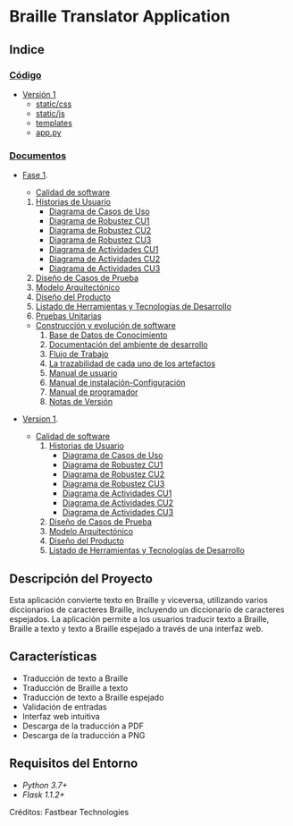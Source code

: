 # Braille Translator Application

## Indice

### [Código](Codigo)
  - [Versión 1](Version-1)
      - [static/css](Codigo-version-1/static/css)
      - [static/js](Codigo-version-1/static/js)
      - [templates](Codigo-version-1/templates)
      - [app.py](Codigo-version-1/app.py)

### [Documentos](Documentos)
   - [Fase 1](Documentos/Fase1(Demo)).
       - [Calidad de software](Documentos/Fase1(Demo)/Calidad-de-software)
        1. [Historias de Usuario](Documentos/Fase1(Demo)/Calidad-de-software/1-HistoriasDeUsuario.docx)
            - [Diagrama de Casos de Uso](Documentos/Fase1(Demo)/Calidad-de-software/CasosDeUso.png)
            - [Diagrama de Robustez CU1](Documentos/Fase1(Demo)/Calidad-de-software/DiagramaRobustezCU1.png)
            - [Diagrama de Robustez CU2](Documentos/Fase1(Demo)/Calidad-de-software/DiagramaRobustezCU2.png)
            - [Diagrama de Robustez CU3](Documentos/Fase1(Demo)/Calidad-de-software/DiagramaRobustezCU3.png)
            - [Diagrama de Actividades CU1](Documentos/Fase1(Demo)/Calidad-de-software/DiagramaDeActividadCU1.png)
            - [Diagrama de Actividades CU2](Documentos/Fase1(Demo)/Calidad-de-software/DiagramaDeActividadCU2.png)  
            - [Diagrama de Actividades CU3](Documentos/Fase1(Demo)/Calidad-de-software/DiagramaDeActividadCU3.png)
        2. [Diseño de Casos de Prueba](Documentos/Fase1(Demo)/Calidad-de-software/diseño-de-casos-de-prueba)
        3. [Modelo Arquitectónico](Documentos/Fase1(Demo)/Calidad-de-software/3-ModeloArquitectonico.docx)
        4. [Diseño del Producto](Documentos/Fase1(Demo)/Calidad-de-software/4-DiseñoDelProducto.docx)
        5. [Listado de Herramientas y Tecnologías de Desarrollo](Documentos/Fase1(Demo)/Calidad-de-software/5-ListadoDeHerramientas-TecnologiasDeDesarrollo.docx)
        6. [Pruebas Unitarias](Documentos/Fase1(Demo)/Calidad-de-software/6-PruebasUnitarias.docx)
          
    
      - [Construcción y evolución de software](Documentos/Fase1(Demo)/Construccion-y-evolucion-de-software)
        1. [Base de Datos de Conocimiento](Documentos/Fase1(Demo)/Construccion-y-evolucion-de-software/BaseDeDatosDeConocimiento.pdf)
        2. [Documentación del ambiente de desarrollo](Documentos/Fase1(Demo)/Construccion-y-evolucion-de-software/DocumentacionDelAmbienteDeDesarrollo.pdf)
        3. [Flujo de Trabajo](Documentos/Fase1(Demo)/Construccion-y-evolucion-de-software/FlujoDeTrabajo.pdf)
        4. [La trazabilidad de cada uno de los artefactos](Documentos/Fase1(Demo)/Construccion-y-evolucion-de-software/TrazabilidadDeLosArtefactos.pdf)
        5. [Manual de usuario](Documentos/Fase1(Demo)/Construccion-y-evolucion-de-software/ManualDeUsuario.pdf)
        6. [Manual de instalación-Configuración](Documentos/Fase1(Demo)/Construccion-y-evolucion-de-software/ManualDeInstalacionConfiguración.pdf)
        7. [Manual de programador](Documentos/Fase1(Demo)/Construccion-y-evolucion-de-software/ManualDelProgramador.pdf)
        8. [Notas de Versión](Documentos/Fase1(Demo)/Construccion-y-evolucion-de-software/NotasDeVersión.pdf)
   - [Version 1](Documentos/Versión1.0).
      - [Calidad de software](Documentos/Versión1.0/Calidad-de-software)
        1. [Historias de Usuario](Documentos/Versión1.0/Calidad-de-software/1-HistoriasDeUsuario.docx)
            - [Diagrama de Casos de Uso](Documentos/Versión1.0/Calidad-de-software/CasosDeUso.png)
            - [Diagrama de Robustez CU1](Documentos/Versión1.0/Calidad-de-software/DiagramaRobustezCU1.png)
            - [Diagrama de Robustez CU2](Documentos/Versión1.0/Calidad-de-software/DiagramaRobustezCU2.png)
            - [Diagrama de Robustez CU3](Documentos/Versión1.0/Calidad-de-software/DiagramaRobustezCU3.png)
            - [Diagrama de Actividades CU1](Documentos/Versión1.0/Calidad-de-software/DiagramaDeActividadCU1.png)
            - [Diagrama de Actividades CU2](Documentos/Versión1.0/Calidad-de-software/DiagramaDeActividadCU2.png)  
            - [Diagrama de Actividades CU3](Documentos/Versión1.0/Calidad-de-software/DiagramaDeActividadCU3.png)
        2. [Diseño de Casos de Prueba](Documentos/Versión1.0/Calidad-de-software/diseño-de-casos-de-prueba)
        3. [Modelo Arquitectónico](Documentos/Versión1.0/Calidad-de-software/3-ModeloArquitectonico.docx)
        4. [Diseño del Producto](Documentos/Versión1.0/Calidad-de-software/4-DiseñoDelProducto.docx)
        5. [Listado de Herramientas y Tecnologías de Desarrollo](Documentos/Versión1.0/Calidad-de-software/5-ListadoDeHerramientas-TecnologiasDeDesarrollo.docx)
      

## Descripción del Proyecto

Esta aplicación convierte texto en Braille y viceversa, utilizando varios diccionarios de caracteres Braille, incluyendo un diccionario de caracteres espejados. La aplicación permite a los usuarios traducir texto a Braille, Braille a texto y texto a Braille espejado a través de una interfaz web.

## Características

- Traducción de texto a Braille
- Traducción de Braille a texto
- Traducción de texto a Braille espejado
- Validación de entradas
- Interfaz web intuitiva
- Descarga de la traducción a PDF
- Descarga de la traducción a PNG

## Requisitos del Entorno

- *Python 3.7+*
- *Flask 1.1.2+*

Créditos: Fastbear Technologies
